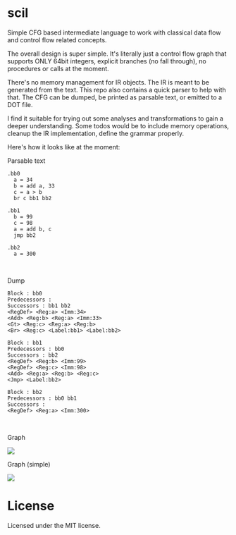 # scil
Simple CFG based intermediate language to work with classical data flow and control flow related concepts.

The overall design is super simple. It's literally just a control flow graph that supports ONLY 64bit integers, explicit branches (no fall through), no procedures or calls at the moment.

There's no memory management for IR objects. The IR is meant to be generated from the text. This repo also contains a quick parser to help with that. The CFG can be dumped, be printed as parsable text, or emitted to a DOT file.

I find it suitable for trying out some analyses and transformations to gain a deeper understanding. Some todos would be to include memory operations, cleanup the IR implementation, define the grammar properly.

Here's how it looks like at the moment:

Parsable text
```
.bb0
  a = 34
  b = add a, 33
  c = a > b
  br c bb1 bb2

.bb1
  b = 99
  c = 98
  a = add b, c
  jmp bb2

.bb2
  a = 300
```

<br>

Dump
```
Block : bb0
Predecessors :
Successors : bb1 bb2
<RegDef> <Reg:a> <Imm:34>
<Add> <Reg:b> <Reg:a> <Imm:33>
<Gt> <Reg:c> <Reg:a> <Reg:b>
<Br> <Reg:c> <Label:bb1> <Label:bb2>

Block : bb1
Predecessors : bb0
Successors : bb2
<RegDef> <Reg:b> <Imm:99>
<RegDef> <Reg:c> <Imm:98>
<Add> <Reg:a> <Reg:b> <Reg:c>
<Jmp> <Label:bb2>

Block : bb2
Predecessors : bb0 bb1
Successors :
<RegDef> <Reg:a> <Imm:300>
```

<br>

Graph

<img src="https://gist.githubusercontent.com/ronchauhan/22190f9a08f7b2ca79f89ba8feba74ae/raw/19ee44c585e8ea393854927d13689babe87fb5fa/cfg.png">

<br>

Graph (simple)

<img src="https://gist.githubusercontent.com/ronchauhan/22190f9a08f7b2ca79f89ba8feba74ae/raw/19ee44c585e8ea393854927d13689babe87fb5fa/cfg-simple.png">

<br>

# License
Licensed under the MIT license.
